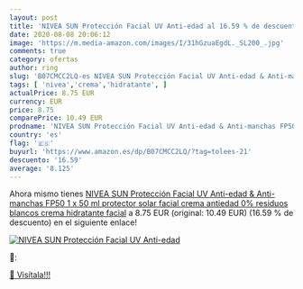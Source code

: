 ```yaml
---
layout: post
title: 'NIVEA SUN Protección Facial UV Anti-edad al 16.59 % de descuento'
date: 2020-08-08 20:06:12
image: 'https://m.media-amazon.com/images/I/31hGzuaEgdL._SL200_.jpg'
comments: true
category: ofertas
author: ring
slug: 'B07CMCC2LQ-es NIVEA SUN Protección Facial UV Anti-edad & Anti-manchas...'
tags: [ 'nivea','crema','hidratante', ]
actualPrice: 8.75 EUR
currency: EUR
price: 8.75
comparePrice: 10.49 EUR
prodname: 'NIVEA SUN Protección Facial UV Anti-edad & Anti-manchas FP50  1 x 50 ml   protector solar facial  crema antiedad 0% residuos blancos  crema hidratante facial'
country: 'es'
flag: '🇪🇸'
buyurl: 'https://www.amazon.es/dp/B07CMCC2LQ/?tag=tolees-21'
descuento: '16.59'
average: '8.125'
---
```


Ahora mismo tienes [NIVEA SUN Protección Facial UV Anti-edad & Anti-manchas FP50  1 x 50 ml   protector solar facial  crema antiedad 0% residuos blancos  crema hidratante facial](https://www.amazon.es/dp/B07CMCC2LQ/?tag=tolees-21) a 8.75 EUR (original: 10.49 EUR) (16.59 %  de descuento) en el siguiente enlace!

[![NIVEA SUN Protección Facial UV Anti-edad](https://m.media-amazon.com/images/I/31hGzuaEgdL._SL200_.jpg)](https://www.amazon.es/dp/B07CMCC2LQ/?tag=tolees-21)

🔎:


[🛒 Visítala!!!](https://www.amazon.es/dp/B07CMCC2LQ/?tag=tolees-21)
